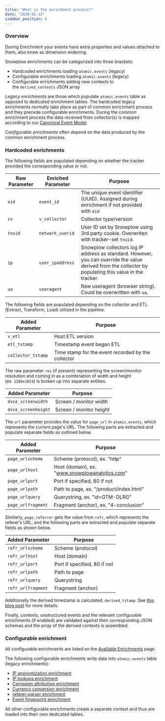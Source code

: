 ```yaml
---
title: "What is the enrichment process?"
date: "2020-02-15"
sidebar_position: 0
---
```


### Overview

During Enrichment your events have extra properties and values attached to them, also know as dimension widening.

Snowplow enrichments can be categorized into three brackets:

- Hardcoded enrichments loading `atomic.events` (legacy)
- Configurable enrichments loading `atomic.events` (legacy)
- Configurable enrichments adding new contexts to the `derived_contexts` JSON array

_Legacy enrichments_ are those which populate `atomic.events` table as opposed to dedicated enrichment tables. The hardcoded legacy enrichments normally take place as part of common enrichment process and they precede configurable enrichments. During the common enrichment process the data received from collector(s) is mapped according to our [Canonical Event Model](https://github.com/snowplow/snowplow/wiki/canonical-event-model).

_Configurable enrichments_ often depend on the data produced by the common enrichment process.

### [](https://github.com/snowplow/snowplow/wiki/The-enrichment-process#hardcoded-enrichment)Hardcoded enrichments

The following fields are populated depending on whether the tracker provided the corresponding value or not.

| Raw Parameter | Enriched Parameter | Purpose |
| --- | --- | --- |
| `eid` | `event_id` | The unique event identifier (UUID). Assigned during enrichment if not provided with `eid` |
| `cv` | `v_collector` | Collector type/version |
| `tnuid` | `network_userid` | User ID set by Snowplow using 3rd party cookie. Overwriten with tracker-set `tnuid`. |
| `ip` | `user_ipaddress` | Snowplow collectors log IP address as standard. However, you can override the value derived from the collector by populating this value in the tracker. |
| `ua` | `useragent` | Raw useragent (browser string). Could be overwritten with `ua`. |

The following fields are populated depending on the collector and ETL (Extract, Transform, Load) utilized in the pipeline.

| Added Parameter | Purpose |
| --- | --- |
| `v_etl` | Host ETL version |
| `etl_tstamp` | Timestamp event began ETL |
| `collector_tstamp` | Time stamp for the event recorded by the collector |

The raw parameter `res` (if present) representing the screen/monitor resolution and coming in as a combination of width and height (ex. `1280x1024`) is broken up into separate entities.

| Added Parameter | Purpose |
| --- | --- |
| `dvce_screenwidth` | Screen / monitor width |
| `dvce_screenheight` | Screen / monitor height |

The `url` parameter provides the value for `page_url` in `atomic.events`, which represents the current page's URL. The following parts are extracted and populate separate fields as outlined below.

| Added Parameter | Purpose |
| --- | --- |
| `page_urlscheme` | Scheme (protocol), ex. "http" |
| `page_urlhost` | Host (domain), ex. "www.snowplowanalytics.com" |
| `page_urlport` | Port if specified, 80 if not |
| `page_urlpath` | Path to page, ex. "/product/index.html" |
| `page_urlquery` | Querystring, ex. "id=GTM-DLRG" |
| `page_urlfragment` | Fragment (anchor), ex. "4-conclusion" |

Similarly, `page_referrer` gets the value from `refr`, which represents the referer’s URL, and the following parts are extracted and populate separate fields as shown below.

| Added Parameter | Purpose |
| --- | --- |
| `refr_urlscheme` | Scheme (protocol) |
| `refr_urlhost` | Host (domain) |
| `refr_urlport` | Port if specified, 80 if not |
| `refr_urlpath` | Path to page |
| `refr_urlquery` | Querystring |
| `refr_urlfragment` | Fragment (anchor) |

Additionally the derived timestamp is calculated, `derived_tstamp`. See [this blog post](https://snowplowanalytics.com/blog/2015/09/15/improving-snowplows-understanding-of-time/) for more details.

Finally, contexts, unstructured events and the relevant configurable enrichments (if enabled) are validated against their corresponding JSON schemas and the array of the derived contexts is assembled.

### [](https://github.com/snowplow/snowplow/wiki/The-enrichment-process#configurable-enrichment)Configurable enrichment

All configurable enrichments are listed on the [Available Enrichments](/docs/enriching-your-data/available-enrichments/index.md) page.

The following configurable enrichments write data into `atomic.events` table (legacy enrichments):

- [IP anonymization enrichment](/docs/enriching-your-data/available-enrichments/ip-anonymization-enrichment/index.md)
- [IP lookups enrichment](/docs/enriching-your-data/available-enrichments/ip-lookup-enrichment/index.md)
- [Campaign attribution enrichment](/docs/enriching-your-data/available-enrichments/campaign-attribution-enrichment/index.md)
- [Currency conversion enrichment](/docs/enriching-your-data/available-enrichments/currency-conversion-enrichment/index.md)
- [referer-parser enrichment](/docs/enriching-your-data/available-enrichments/referrer-parser-enrichment/index.md)
- [Event fingerprint enrichment](/docs/enriching-your-data/available-enrichments/event-fingerprint-enrichment/index.md)

All other configurable enrichments create a separate context and thus are loaded into their own dedicated tables.

[](https://github.com/snowplow/snowplow/wiki/_Footer/_edit)
